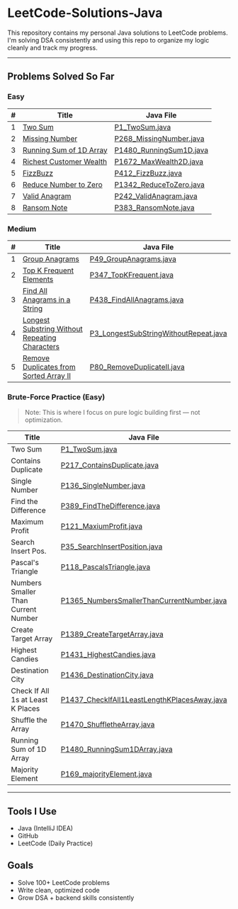 # LeetCode-Solutions-Java

This repository contains my personal Java solutions to LeetCode problems.  
I'm solving DSA consistently and using this repo to organize my logic cleanly and track my progress.

---

## Problems Solved So Far

###  Easy

| # | Title                                | Java File                                    |
|---|--------------------------------------|----------------------------------------------|
| 1 | [Two Sum](https://leetcode.com/problems/two-sum/)                                  | [P1_TwoSum.java](Easy/P1_TwoSum.java) |
| 2 | [Missing Number](https://leetcode.com/problems/missing-number/)                   | [P268_MissingNumber.java](Easy/P268_MissingNumber.java) |
| 3 | [Running Sum of 1D Array](https://leetcode.com/problems/running-sum-of-1d-array/) | [P1480_RunningSum1D.java](Easy/P1480_RunningSum1D.java) |
| 4 | [Richest Customer Wealth](https://leetcode.com/problems/richest-customer-wealth/) | [P1672_MaxWealth2D.java](Easy/P1672_MaxWealth2D.java) |
| 5 | [FizzBuzz](https://leetcode.com/problems/fizz-buzz/)                              | [P412_FizzBuzz.java](Easy/P412_FizzBuzz.java) |
| 6 | [Reduce Number to Zero](https://leetcode.com/problems/number-of-steps-to-reduce-a-number-to-zero/) | [P1342_ReduceToZero.java](Easy/P1342_ReduceToZero.java) |
| 7 | [Valid Anagram](https://leetcode.com/problems/valid-anagram/)                     | [P242_ValidAnagram.java](Easy/P242_ValidAnagram.java) |
| 8 | [Ransom Note](https://leetcode.com/problems/ransom-note/)                         | [P383_RansomNote.java](Easy/P383_RansomNote.java) |


###  Medium

| # | Title                                | Java File                                     |
|---|--------------------------------------|-----------------------------------------------|
| 1 | [Group Anagrams](https://leetcode.com/problems/group-anagrams/)                  | [P49_GroupAnagrams.java](Medium/P49_GroupAnagrams.java) |
| 2 | [Top K Frequent Elements](https://leetcode.com/problems/top-k-frequent-elements/)| [P347_TopKFrequent.java](Medium/P347_TopKFrequent.java) |
| 3 | [Find All Anagrams in a String](https://leetcode.com/problems/find-all-anagrams-in-a-string/) | [P438_FindAllAnagrams.java](Medium/P438_FindAllAnagrams.java) |
| 4 | [Longest Substring Without Repeating Characters](https://leetcode.com/problems/longest-substring-without-repeating-characters/) | [P3_LongestSubStringWithoutRepeat.java](Medium/P3_LongestSubStringWithoutRepeat.java) |
| 5 | [Remove Duplicates from Sorted Array II](https://leetcode.com/problems/remove-duplicates-from-sorted-array-ii/) | [P80_RemoveDuplicateII.java](Medium/P80_RemoveDuplicateII.java) |

### Brute-Force Practice (Easy)

> Note: This is where I focus on pure logic building first — not optimization.

| Title                               | Java File                                                                                                    |
| ----------------------------------- | ------------------------------------------------------------------------------------------------------------ |
| Two Sum                             | [P1\_TwoSum.java](BurtForce/Easy/P1_TwoSum.java)                                                             |
| Contains Duplicate                  | [P217\_ContainsDuplicate.java](BurtForce/Easy/P217_ContainsDuplicate.java)                                   |
| Single Number                       | [P136\_SingleNumber.java](BurtForce/Easy/P136_SingleNumber.java)                                             |
| Find the Difference                 | [P389\_FindTheDifference.java](BurtForce/Easy/P389_FindTheDifference.java)                                   |
| Maximum Profit                      | [P121\_MaxiumProfit.java](BurtForce/Easy/P121_MaxiumProfit.java)                                             |
| Search Insert Pos.                  | [P35\_SearchInsertPosition.java](BurtForce/Easy/P35_SearchInsertPosition.java)                               |
| Pascal's Triangle                   | [P118\_PascalsTriangle.java](BurtForce/Easy/P118_PascalsTriangle.java)                                       |
| Numbers Smaller Than Current Number | [P1365\_NumbersSmallerThanCurrentNumber.java](BurtForce/Easy/P1365_NumbersSmallerThanCurrentNumber.java)     |
| Create Target Array                 | [P1389\_CreateTargetArray.java](BurtForce/Easy/P1389_CreateTargetArray.java)                                 |
| Highest Candies                     | [P1431\_HighestCandies.java](BurtForce/Easy/P1431_HighestCandies.java)                                       |
| Destination City                    | [P1436\_DestinationCity.java](BurtForce/Easy/P1436_DestinationCity.java)                                     |
| Check If All 1s at Least K Places   | [P1437\_CheckIfAll1LeastLengthKPlacesAway.java](BurtForce/Easy/P1437_CheckIfAll1LeastLengthKPlacesAway.java) |
| Shuffle the Array                   | [P1470\_ShuffletheArray.java](BurtForce/Easy/P1470_ShuffletheArray.java)                                     |
| Running Sum of 1D Array             | [P1480\_RunningSum1DArray.java](BurtForce/Easy/P1480_RunningSum1DArray.java)                                 |
| Majority Element                    | [P169\_majorityElement.java](BurtForce/Easy/P169_majorityElement.java)                                       |




----

##  Tools I Use
- Java (IntelliJ IDEA)
- GitHub
- LeetCode (Daily Practice)

##  Goals
- Solve 100+ LeetCode problems
- Write clean, optimized code
- Grow DSA + backend skills consistently
